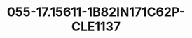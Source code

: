 ---
title: 055-17.15611-1B82IN171C62P-CLE1137
image: 055-17.15611-1B82IN171C62P-CLE1137.jpg
brand: sposo
layout: vestito
---